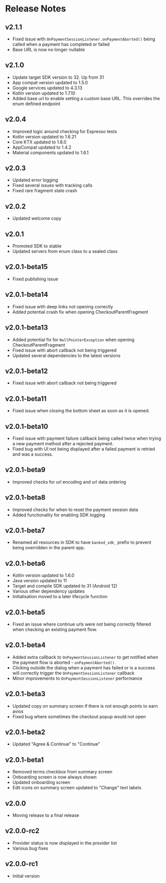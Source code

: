 # Release Notes

## v2.1.1
- Fixed issue with ```OnPaymentSessionListener.onPaymentAborted()``` being called when a payment has completed or failed
- Base URL is now no longer nullable

## v2.1.0
- Update target SDK version to 32. Up from 31
- App compat version updated to 1.5.0
- Google services updated to 4.3.13
- Kotlin version updated to 1.7.10
- Added base url to enable setting a custom base URL. This overrides the enum defined endpoint

## v2.0.4
- Improved logic around checking for Espresso tests
- Kotlin version updated to 1.6.21
- Core KTX updated to 1.8.0
- AppCompat updated to 1.4.2
- Material components updated to 1.6.1

## v2.0.3
- Updated error logging
- Fixed several issues with tracking calls
- Fixed rare fragment state crash

## v2.0.2
- Updated welcome copy

## v2.0.1
- Promoted SDK to stable
- Updated servers from enum class to a sealed class

## v2.0.1-beta15
- Fixed publishing issue

## v2.0.1-beta14
- Fixed issue with deep links not opening correctly
- Added potential crash fix when opening CheckoutParentFragment

## v2.0.1-beta13
- Added potential fix for ```NullPointerException``` when opening CheckoutParentFragment
- Fixed issue with abort callback not being triggered
- Updated several dependencies to the latest versions

## v2.0.1-beta12
- Fixed issue with abort callback not being triggered

## v2.0.1-beta11
- Fixed issue when closing the bottom sheet as soon as it is opened.

## v2.0.1-beta10
- Fixed issue with payment failure callback being called twice when trying a new payment method after a rejected payment.
- Fixed bug with UI not being displayed after a failed payment is retried and was a success.

## v2.0.1-beta9
- Improved checks for url encoding and url data ordering

## v2.0.1-beta8
- Improved checks for when to reset the payment session data
- Added functionality for enabling SDK logging

## v2.0.1-beta7
- Renamed all resources in SDK to have ```banked_sdk_``` prefix to prevent being overridden in the parent app.

## v2.0.1-beta6
- Kotlin version updated to 1.6.0
- Java version updated to 11
- Target and compile SDK updated to 31 (Android 12)
- Various other dependency updates
- Initialisation moved to a later lifecycle function

## v2.0.1-beta5
- Fixed an issue where continue urls were not being correctly filtered when checking an existing payment flow.

## v2.0.1-beta4
- Added extra callback to ```OnPaymentSessionListener``` to get notified when the payment flow is aborted - ```onPaymentAborted()```.
- Clicking outside the dialog when a payment has failed or is a success will correctly trigger the ```OnPaymentSessionListener``` callback
- Minor improvements to ```OnPaymentSessionListener``` performance

## v2.0.1-beta3
- Updated copy on summary screen if there is not enough points to earn avios
- Fixed bug where sometimes the checkout popup would not open

## v2.0.1-beta2
- Updated "Agree & Continue" to "Continue"

## v2.0.1-beta1
- Removed terms checkbox from summary screen
- Onboarding screen is now always shown
- Updated onboarding screen
- Edit icons on summary screen updated to "Change" text labels

## v2.0.0
- Moving release to a final release

## v2.0.0-rc2
- Provider status is now displayed in the provider list
- Various bug fixes

## v2.0.0-rc1
- Initial version

